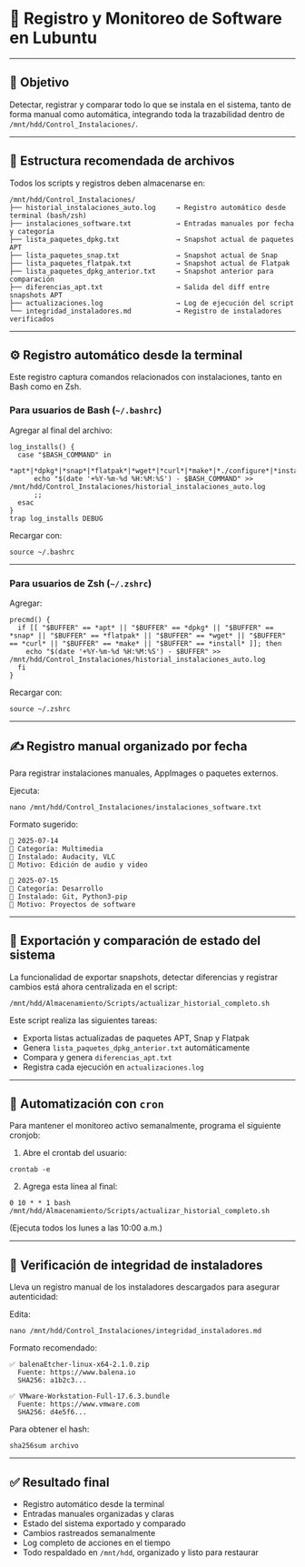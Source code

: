 # 📘 Registro y Monitoreo de Software en Lubuntu

---

## 🎯 Objetivo

Detectar, registrar y comparar todo lo que se instala en el sistema, tanto de forma manual como automática, integrando toda la trazabilidad dentro de `/mnt/hdd/Control_Instalaciones/`.

---

## 🧱 Estructura recomendada de archivos

Todos los scripts y registros deben almacenarse en:

```
/mnt/hdd/Control_Instalaciones/
├── historial_instalaciones_auto.log     → Registro automático desde terminal (bash/zsh)
├── instalaciones_software.txt           → Entradas manuales por fecha y categoría
├── lista_paquetes_dpkg.txt              → Snapshot actual de paquetes APT
├── lista_paquetes_snap.txt              → Snapshot actual de Snap
├── lista_paquetes_flatpak.txt           → Snapshot actual de Flatpak
├── lista_paquetes_dpkg_anterior.txt     → Snapshot anterior para comparación
├── diferencias_apt.txt                  → Salida del diff entre snapshots APT
├── actualizaciones.log                  → Log de ejecución del script
└── integridad_instaladores.md           → Registro de instaladores verificados
```

---

## ⚙️ Registro automático desde la terminal

Este registro captura comandos relacionados con instalaciones, tanto en Bash como en Zsh.

### Para usuarios de Bash (`~/.bashrc`)

Agregar al final del archivo:

```
log_installs() {
  case "$BASH_COMMAND" in
    *apt*|*dpkg*|*snap*|*flatpak*|*wget*|*curl*|*make*|*./configure*|*install*)
      echo "$(date '+%Y-%m-%d %H:%M:%S') - $BASH_COMMAND" >> /mnt/hdd/Control_Instalaciones/historial_instalaciones_auto.log
      ;;
  esac
}
trap log_installs DEBUG
```

Recargar con:

```
source ~/.bashrc
```

---

### Para usuarios de Zsh (`~/.zshrc`)

Agregar:

```
precmd() {
  if [[ "$BUFFER" == *apt* || "$BUFFER" == *dpkg* || "$BUFFER" == *snap* || "$BUFFER" == *flatpak* || "$BUFFER" == *wget* || "$BUFFER" == *curl* || "$BUFFER" == *make* || "$BUFFER" == *install* ]]; then
    echo "$(date '+%Y-%m-%d %H:%M:%S') - $BUFFER" >> /mnt/hdd/Control_Instalaciones/historial_instalaciones_auto.log
  fi
}
```

Recargar con:

```
source ~/.zshrc
```

---

## ✍️ Registro manual organizado por fecha

Para registrar instalaciones manuales, AppImages o paquetes externos.

Ejecuta:

```
nano /mnt/hdd/Control_Instalaciones/instalaciones_software.txt
```

Formato sugerido:

```
📅 2025-07-14
🧩 Categoría: Multimedia
🔧 Instalado: Audacity, VLC
📌 Motivo: Edición de audio y video

📅 2025-07-15
🧩 Categoría: Desarrollo
🔧 Instalado: Git, Python3-pip
📌 Motivo: Proyectos de software
```

---

## 🔁 Exportación y comparación de estado del sistema

La funcionalidad de exportar snapshots, detectar diferencias y registrar cambios está ahora centralizada en el script:

```
/mnt/hdd/Almacenamiento/Scripts/actualizar_historial_completo.sh
```

Este script realiza las siguientes tareas:

* Exporta listas actualizadas de paquetes APT, Snap y Flatpak
* Genera `lista_paquetes_dpkg_anterior.txt` automáticamente
* Compara y genera `diferencias_apt.txt`
* Registra cada ejecución en `actualizaciones.log`

---

## 📆 Automatización con `cron`

Para mantener el monitoreo activo semanalmente, programa el siguiente cronjob:

1. Abre el crontab del usuario:

```
crontab -e
```

2. Agrega esta línea al final:

```
0 10 * * 1 bash /mnt/hdd/Almacenamiento/Scripts/actualizar_historial_completo.sh
```

(Ejecuta todos los lunes a las 10:00 a.m.)

---

## 🔐 Verificación de integridad de instaladores

Lleva un registro manual de los instaladores descargados para asegurar autenticidad:

Edita:

```
nano /mnt/hdd/Control_Instalaciones/integridad_instaladores.md
```

Formato recomendado:

```
✅ balenaEtcher-linux-x64-2.1.0.zip
  Fuente: https://www.balena.io
  SHA256: a1b2c3...

✅ VMware-Workstation-Full-17.6.3.bundle
  Fuente: https://www.vmware.com
  SHA256: d4e5f6...
```

Para obtener el hash:

```
sha256sum archivo
```

---

## ✅ Resultado final

* Registro automático desde la terminal
* Entradas manuales organizadas y claras
* Estado del sistema exportado y comparado
* Cambios rastreados semanalmente
* Log completo de acciones en el tiempo
* Todo respaldado en `/mnt/hdd`, organizado y listo para restaurar
